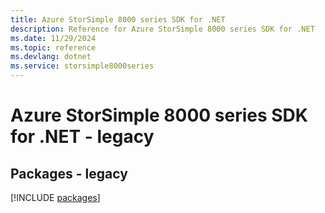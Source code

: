 ```yaml
---
title: Azure StorSimple 8000 series SDK for .NET
description: Reference for Azure StorSimple 8000 series SDK for .NET
ms.date: 11/29/2024
ms.topic: reference
ms.devlang: dotnet
ms.service: storsimple8000series
---
```

# Azure StorSimple 8000 series SDK for .NET - legacy
## Packages - legacy
[!INCLUDE [packages](storsimple-8000-series-index.md)]